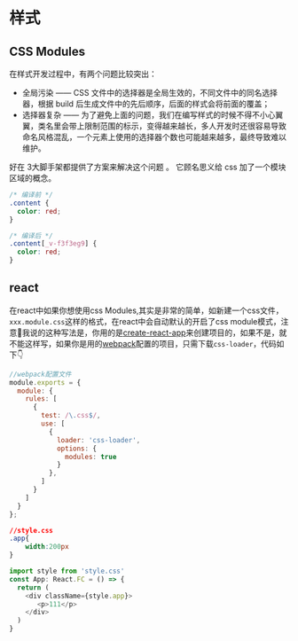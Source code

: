 # 样式

##  CSS Modules

在样式开发过程中，有两个问题比较突出：

- 全局污染 —— CSS 文件中的选择器是全局生效的，不同文件中的同名选择器，根据 build 后生成文件中的先后顺序，后面的样式会将前面的覆盖；
- 选择器复杂 —— 为了避免上面的问题，我们在编写样式的时候不得不小心翼翼，类名里会带上限制范围的标示，变得越来越长，多人开发时还很容易导致命名风格混乱，一个元素上使用的选择器个数也可能越来越多，最终导致难以维护。

好在 3大脚手架都提供了方案来解决这个问题 。 它顾名思义给 css 加了一个模块区域的概念。

``` css
/* 编译前 */
.content {
  color: red;
}

/* 编译后 */
.content[_v-f3f3eg9] {
  color: red;
}
```

## react

在react中如果你想使用css  Modules,其实是非常的简单，如新建一个css文件，`xxx.module.css`这样的格式，在react中会自动默认的开启了css module模式，注意:eyes:我说的这种写法是，你用的是[create-react-app](https://create-react-app.dev/)来创建项目的，如果不是，就不能这样写，如果你是用的[webpack](https://webpack.docschina.org/concepts/loaders/#using-loaders)配置的项目，只需下载`css-loader`，代码如下:point_down:

``` js
//webpack配置文件
module.exports = {
  module: {
    rules: [
      {
        test: /\.css$/,
        use: [
          {
            loader: 'css-loader',
            options: {
              modules: true
            }
          },
        ]
      }
    ]
  }
};
```

``` css
//style.css
.app{
    width:200px
}
```

```ts
import style from 'style.css'
const App: React.FC = () => {
  return (
    <div className={style.app}>
       <p>111</p>
    </div>
  )
}
```

